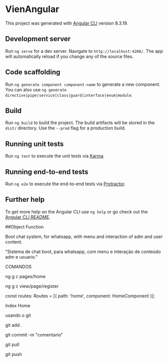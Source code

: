 # VienAngular

This project was generated with [Angular CLI](https://github.com/angular/angular-cli) version 8.3.19.

## Development server

Run `ng serve` for a dev server. Navigate to `http://localhost:4200/`. The app will automatically reload if you change any of the source files.

## Code scaffolding

Run `ng generate component component-name` to generate a new component. You can also use `ng generate directive|pipe|service|class|guard|interface|enum|module`.

## Build

Run `ng build` to build the project. The build artifacts will be stored in the `dist/` directory. Use the `--prod` flag for a production build.

## Running unit tests

Run `ng test` to execute the unit tests via [Karma](https://karma-runner.github.io).

## Running end-to-end tests

Run `ng e2e` to execute the end-to-end tests via [Protractor](http://www.protractortest.org/).

## Further help

To get more help on the Angular CLI use `ng help` or go check out the [Angular CLI README](https://github.com/angular/angular-cli/blob/master/README.md).

##Object Function

Boot chat system, for whatsapp, with menu and interaction of adm and user content.

"Sistema de chat boot, para whatsapp, com menu e interação de conteúdo adm e usuario."

COMANDOS

ng g c pages/home

ng g c view/page/register


const routes: Routes = [{ path: 'home', component: HomeComponent }];

<a routerLink="/">Index</a>
<a routerLink="/home">Home</a>

usando o git

git add .

git commit -m "comentario"

git pull

git push



